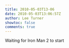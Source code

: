 ```yaml
---
title: 2010-05-03T13-06
date: 2010-05-03T13:06:57Z
author: Lee Turner
showtoc: false
comments: true
---
```


Waiting for Iron Man 2 to start

